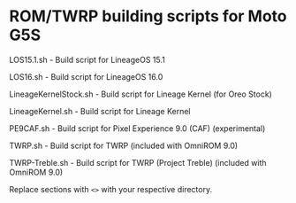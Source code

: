 # ROM/TWRP building scripts for Moto G5S

LOS15.1.sh - Build script for LineageOS 15.1

LOS16.sh - Build script for LineageOS 16.0

LineageKernelStock.sh - Build script for Lineage Kernel (for Oreo Stock)

LineageKernel.sh - Build script for Lineage Kernel

PE9CAF.sh - Build script for Pixel Experience 9.0 (CAF) (experimental)

TWRP.sh - Build script for TWRP (included with OmniROM 9.0)

TWRP-Treble.sh - Build script for TWRP (Project Treble) (included with OmniROM 9.0)

Replace sections with `<>` with your respective directory.
